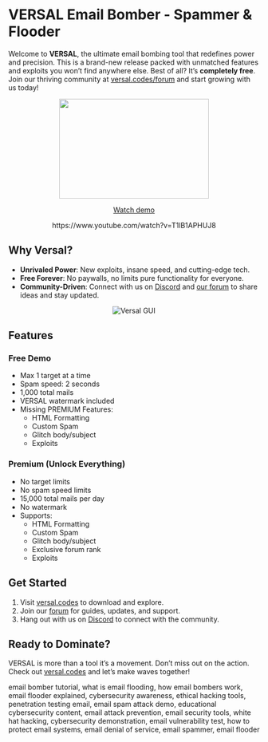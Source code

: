 
# VERSAL Email Bomber - Spammer & Flooder

Welcome to **VERSAL**, the ultimate email bombing tool that redefines power and precision. This is a brand-new release packed with unmatched features and exploits you won’t find anywhere else. Best of all? It’s **completely free**. Join our thriving community at [versal.codes/forum](https://versal.codes/forum) and start growing with us today!
<div align="center">
  <img src="https://i.imgur.com/3G4UTp6.png" width="300" height="200">
  <p></p>
<a href="https://www.youtube.com/watch?v=T1lB1APHUJ8">Watch demo</a>
 <p> https://www.youtube.com/watch?v=T1lB1APHUJ8 </p>
</div>

## Why Versal?
- **Unrivaled Power**: New exploits, insane speed, and cutting-edge tech.
- **Free Forever**: No paywalls, no limits pure functionality for everyone.
- **Community-Driven**: Connect with us on [Discord](https://dc.gg/versal/) and [our forum](https://versal.codes/forum) to share ideas and stay updated.
<p align="center"> <img src="https://i.imgur.com/o2EBJpa.png" alt="Versal GUI"> </p>

## Features
### Free Demo
- Max 1 target at a time
- Spam speed: 2 seconds
- 1,000 total mails
- VERSAL watermark included
- Missing PREMIUM Features:
  - HTML Formatting
  - Custom Spam
  - Glitch body/subject
  - Exploits

### Premium (Unlock Everything)
- No target limits
- No spam speed limits
- 15,000 total mails per day
- No watermark
- Supports:
  - HTML Formatting
  - Custom Spam
  - Glitch body/subject
  - Exclusive forum rank
  - Exploits

## Get Started
1. Visit [versal.codes](https://versal.codes/) to download and explore.
2. Join our [forum](https://versal.codes/forum) for guides, updates, and support.
3. Hang out with us on [Discord](https://dc.gg/versal/) to connect with the community.

## Ready to Dominate?
VERSAL is more than a tool it’s a movement. Don’t miss out on the action. Check out [versal.codes](https://versal.codes/) and let’s make waves together!

email bomber tutorial, what is email flooding, how email bombers work, email flooder explained, cybersecurity awareness, ethical hacking tools, penetration testing email, email spam attack demo, educational cybersecurity content, email attack prevention, email security tools, white hat hacking, cybersecurity demonstration, email vulnerability test, how to protect email systems, email denial of service, email spammer, email flooder
